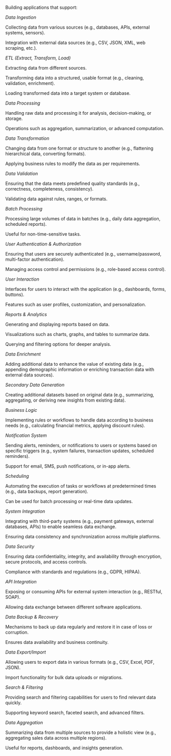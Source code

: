 Building applications that support:

*Data Ingestion*

Collecting data from various sources (e.g., databases, APIs, external systems, sensors).

Integration with external data sources (e.g., CSV, JSON, XML, web scraping, etc.).

*ETL (Extract, Transform, Load)*

Extracting data from different sources.

Transforming data into a structured, usable format (e.g., cleaning, validation, enrichment).

Loading transformed data into a target system or database.

*Data Processing*

Handling raw data and processing it for analysis, decision-making, or storage.

Operations such as aggregation, summarization, or advanced computation.

*Data Transformation*

Changing data from one format or structure to another (e.g., flattening hierarchical data, converting formats).

Applying business rules to modify the data as per requirements.

*Data Validation*

Ensuring that the data meets predefined quality standards (e.g., correctness, completeness, consistency).

Validating data against rules, ranges, or formats.

*Batch Processing*

Processing large volumes of data in batches (e.g., daily data aggregation, scheduled reports).

Useful for non-time-sensitive tasks.

*User Authentication & Authorization*

Ensuring that users are securely authenticated (e.g., username/password, multi-factor authentication).

Managing access control and permissions (e.g., role-based access control).

*User Interaction*

Interfaces for users to interact with the application (e.g., dashboards, forms, buttons).

Features such as user profiles, customization, and personalization.

*Reports & Analytics*

Generating and displaying reports based on data.

Visualizations such as charts, graphs, and tables to summarize data.

Querying and filtering options for deeper analysis.

*Data Enrichment*

Adding additional data to enhance the value of existing data (e.g., appending demographic information or enriching transaction data with external data sources).

*Secondary Data Generation*

Creating additional datasets based on original data (e.g., summarizing, aggregating, or deriving new insights from existing data).

*Business Logic*

Implementing rules or workflows to handle data according to business needs (e.g., calculating financial metrics, applying discount rules).

*Notification System*

Sending alerts, reminders, or notifications to users or systems based on specific triggers (e.g., system failures, transaction updates, scheduled reminders).

Support for email, SMS, push notifications, or in-app alerts.

*Scheduling*

Automating the execution of tasks or workflows at predetermined times (e.g., data backups, report generation).

Can be used for batch processing or real-time data updates.

*System Integration*

Integrating with third-party systems (e.g., payment gateways, external databases, APIs) to enable seamless data exchange.

Ensuring data consistency and synchronization across multiple platforms.

*Data Security*

Ensuring data confidentiality, integrity, and availability through encryption, secure protocols, and access controls.

Compliance with standards and regulations (e.g., GDPR, HIPAA).

*API Integration*

Exposing or consuming APIs for external system interaction (e.g., RESTful, SOAP).

Allowing data exchange between different software applications.

*Data Backup & Recovery*

Mechanisms to back up data regularly and restore it in case of loss or corruption.

Ensures data availability and business continuity.

*Data Export/Import*

Allowing users to export data in various formats (e.g., CSV, Excel, PDF, JSON).

Import functionality for bulk data uploads or migrations.

*Search & Filtering*

Providing search and filtering capabilities for users to find relevant data quickly.

Supporting keyword search, faceted search, and advanced filters.

*Data Aggregation*

Summarizing data from multiple sources to provide a holistic view (e.g., aggregating sales data across multiple regions).

Useful for reports, dashboards, and insights generation.
